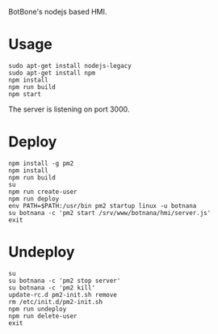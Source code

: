BotBone's nodejs based HMI.

# Usage

    sudo apt-get install nodejs-legacy
    sudo apt-get install npm
    npm install
    npm run build
    npm start

The server is listening on port 3000.

# Deploy

    npm install -g pm2
    npm install
    npm run build
    su
    npm run create-user
    npm run deploy
    env PATH=$PATH:/usr/bin pm2 startup linux -u botnana
    su botnana -c 'pm2 start /srv/www/botnana/hmi/server.js'
    exit

# Undeploy

    su
    su botnana -c 'pm2 stop server'
    su botnana -c 'pm2 kill'
    update-rc.d pm2-init.sh remove
    rm /etc/init.d/pm2-init.sh
    npm run undeploy
    npm run delete-user
    exit
